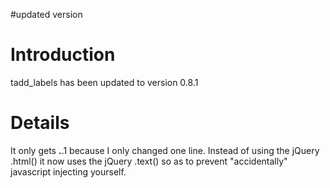 #updated version

# Introduction #

tadd\_labels has been updated to version 0.8.1


# Details #

It only gets **.**.1 because I only changed one line. Instead of using the jQuery .html() it now uses the jQuery .text() so as to prevent "accidentally" javascript injecting yourself.